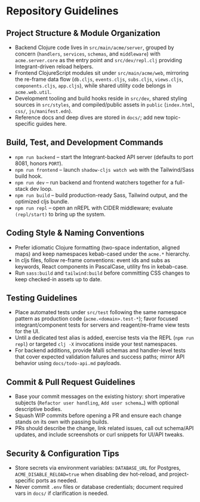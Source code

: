 # Repository Guidelines

## Project Structure & Module Organization
- Backend Clojure code lives in `src/main/acme/server`, grouped by concern (`handlers`, `services`, `schemas`, and `middleware`) with `acme.server.core` as the entry point and `src/dev/repl.clj` providing Integrant-driven reload helpers.
- Frontend ClojureScript modules sit under `src/main/acme/web`, mirroring the re-frame data flow (`db.cljs`, `events.cljs`, `subs.cljs`, `views.cljs`, `components.cljs`, `app.cljs`), while shared utility code belongs in `acme.web.util`.
- Development tooling and build hooks reside in `src/dev`, shared styling sources in `src/styles`, and compiled/public assets in `public` (`index.html`, `css/`, `js/manifest.edn`).
- Reference docs and deep dives are stored in `docs/`; add new topic-specific guides here.

## Build, Test, and Development Commands
- `npm run backend` – start the Integrant-backed API server (defaults to port 8081, honors `PORT`).
- `npm run frontend` – launch `shadow-cljs watch web` with the Tailwind/Sass build hook.
- `npm run dev` – run backend and frontend watchers together for a full-stack dev loop.
- `npm run build` – build production-ready Sass, Tailwind output, and the optimized cljs bundle.
- `npm run repl` – open an nREPL with CIDER middleware; evaluate `(repl/start)` to bring up the system.

## Coding Style & Naming Conventions
- Prefer idiomatic Clojure formatting (two-space indentation, aligned maps) and keep namespaces kebab-cased under the `acme.*` hierarchy.
- In cljs files, follow re-frame conventions: event ids and subs as keywords, React components in PascalCase, utility fns in kebab-case.
- Run `sass:build` and `tailwind:build` before committing CSS changes to keep checked-in assets up to date.

## Testing Guidelines
- Place automated tests under `src/test` following the same namespace pattern as production code (`acme.<domain>.test-*`); favor focused integrant/component tests for servers and reagent/re-frame view tests for the UI.
- Until a dedicated test alias is added, exercise tests via the REPL (`npm run repl`) or targeted `clj -X` invocations inside your test namespaces.
- For backend additions, provide Malli schemas and handler-level tests that cover expected validation failures and success paths; mirror API behavior using `docs/todo-api.md` payloads.

## Commit & Pull Request Guidelines
- Base your commit messages on the existing history: short imperative subjects (`Refactor user handling`, `Add user schema…`) with optional descriptive bodies.
- Squash WIP commits before opening a PR and ensure each change stands on its own with passing builds.
- PRs should describe the change, link related issues, call out schema/API updates, and include screenshots or curl snippets for UI/API tweaks.

## Security & Configuration Tips
- Store secrets via environment variables: `DATABASE_URL` for Postgres, `ACME_DISABLE_RELOAD=true` when disabling dev hot-reload, and project-specific ports as needed.
- Never commit `.env` files or database credentials; document required vars in `docs/` if clarification is needed.
